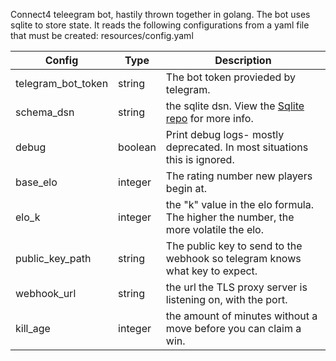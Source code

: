 Connect4 teleegram bot, hastily thrown together in golang.
The bot uses sqlite to store state.
It reads the following configurations from a yaml file that must be created:
resources/config.yaml

|Config | Type | Description |
|-------|------|-------------|
| telegram_bot_token | string | The bot token provieded by telegram. |
| schema_dsn | string | the sqlite dsn. View the [Sqlite repo](https://github.com/mattn/go-sqlite3) for more info.|
| debug | boolean | Print debug logs- mostly deprecated. In most situations this is ignored. |
| base_elo | integer | The rating number new players begin at. |
| elo_k | integer | the "k" value in the elo formula. The higher the number, the more volatile the elo. |
| public_key_path | string | The public key to send to the webhook so telegram knows what key to expect. |
| webhook_url | string | the url the TLS proxy server is listening on, with the port. |
| kill_age | integer | the amount of minutes without a move before you can claim a win. |